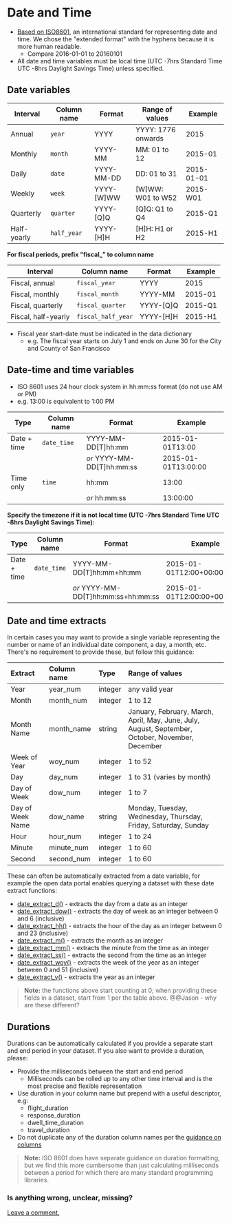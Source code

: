 # Date and Time

* [Based on ISO8601](https://en.wikipedia.org/wiki/ISO_8601), an international standard for representing date and time. We chose the "extended format" with the hyphens because it is more human readable.
  * Compare 2016-01-01 to 20160101
* All date and time variables must be local time \(UTC -7hrs Standard Time UTC -8hrs Daylight Savings Time\) unless specified.

## Date variables

| Interval | Column name | Format | Range of values | Example |
| --- | --- | --- | --- | --- |
| Annual | `year` | YYYY | YYYY: 1776 onwards | 2015 |
| Monthly | `month` | YYYY-MM | MM: 01 to 12 | 2015-01 |
| Daily | `date` | YYYY-MM-DD | DD: 01 to 31 | 2015-01-01 |
| Weekly | `week` | YYYY-\[W\]WW | \[W\]WW: W01 to W52 | 2015-W01 |
| Quarterly | `quarter` | YYYY-\[Q\]Q | \[Q\]Q: Q1 to Q4 | 2015-Q1 |
| Half-yearly | `half_year` | YYYY-\[H\]H | \[H\]H: H1 or H2 | 2015-H1 |

**For fiscal periods, prefix “fiscal\_” to column name**

| Interval | Column name | Format | Example |
| --- | --- | --- | --- |
| Fiscal, annual | `fiscal_year` | YYYY | 2015 |
| Fiscal, monthly | `fiscal_month` | YYYY-MM | 2015-01 |
| Fiscal, quarterly | `fiscal_quarter` | YYYY-\[Q\]Q | 2015-Q1 |
| Fiscal, half-yearly | `fiscal_half_year` | YYYY-\[H\]H | 2015-H1 |

* Fiscal year start-date must be indicated in the data dictionary
  * e.g. The fiscal year starts on July 1 and ends on June 30 for the City and County of San Francisco

## Date-time and time variables

* ISO 8601 uses 24 hour clock system in hh:mm:ss format \(do not use AM or PM\)
* e.g. 13:00 is equivalent to 1:00 PM

| Type | Column name | Format | Example |
| --- | --- | --- | --- |
| Date + time | `date_time` | YYYY-MM-DD\[T\]hh:mm | 2015-01-01T13:00 |
|  |  | _or_ YYYY-MM-DD\[T\]hh:mm:ss | 2015-01-01T13:00:00 |
| Time only | `time` | hh:mm | 13:00 |
|  |  | _or_ hh:mm:ss | 13:00:00 |

**Specify the timezone if it is not local time \(UTC -7hrs Standard Time UTC -8hrs Daylight Savings Time\):**

| Type | Column name | Format | Example |
| --- | --- | --- | --- |
| Date + time | `date_time` | YYYY-MM-DD\[T\]hh:mm+hh:mm | 2015-01-01T12:00+00:00 |
|  |  | _or_ YYYY-MM-DD\[T\]hh:mm:ss+hh:mm:ss | 2015-01-01T12:00:00+00:00:00 |

## Date and time extracts

In certain cases you may want to provide a single variable representing the number or name of an individual date component, a day, a month, etc. There's no requirement to provide these, but follow this guidance:

| Extract | Column name | Type | Range of values |
| :--- | :--- | :--- | :--- |
| Year | year\_num | integer | any valid year |
| Month | month\_num | integer | 1 to 12 |
| Month Name | month\_name | string | January, February, March, April, May, June, July, August, September, October, November, December |
| Week of Year | woy\_num | integer | 1 to 52 |
| Day | day\_num | integer | 1 to 31 \(varies by month\) |
| Day of Week | dow\_num | integer | 1 to 7 |
| Day of Week Name | dow\_name | string | Monday, Tuesday, Wednesday, Thursday, Friday, Saturday, Sunday |
| Hour | hour\_num | integer | 1 to 24 |
| Minute | minute\_num | integer | 1 to 60 |
| Second | second\_num | integer | 1 to 60 |

These can often be automatically extracted from a date variable, for example the open data portal enables querying a dataset with these date extract functions:

* [date\_extract\_d\(\)](https://dev.socrata.com/docs/functions/date_extract_d.html) - extracts the day from a date as an integer
* [date\_extract\_dow\(\)](https://dev.socrata.com/docs/functions/date_extract_dow.html) - extracts the day of week as an integer between 0 and 6 \(inclusive\)
* [date\_extract\_hh\(\)](https://dev.socrata.com/docs/functions/date_extract_hh.html) - extracts the hour of the day as an integer between 0 and 23 \(inclusive\)
* [date\_extract\_m\(\)](https://dev.socrata.com/docs/functions/date_extract_m.html) - extracts the month as an integer
* [date\_extract\_mm\(\)](https://dev.socrata.com/docs/functions/date_extract_mm.html) - extracts the minute from the time as an integer 
* [date\_extract\_ss\(\)](https://dev.socrata.com/docs/functions/date_extract_ss.html) - extracts the second from the time as an integer
* [date\_extract\_woy\(\)](https://dev.socrata.com/docs/functions/date_extract_woy.html) - extracts the week of the year as an integer between 0 and 51 \(inclusive\)
* [date\_extract\_y\(\)](https://dev.socrata.com/docs/functions/date_extract_y.html) - extracts the year as an integer

> **Note:** the functions above start counting at 0; when providing these fields in a dataset, start from 1 per the table above. @@Jason - why are these different?

## Durations

Durations can be automatically calculated if you provide a separate start and end period in your dataset. If you also want to provide a duration, please:

* Provide the milliseconds between the start and end period
  * Milliseconds can be rolled up to any other time interval and is the most precise and flexible representation
* Use duration in your column name but prepend with a useful descriptor, e.g:
  * flight\_duration
  * response\_duration
  * dwell\_time\_duration
  * travel\_duration
* Do not duplicate any of the duration column names per the [guidance on columns](/formats/column-headers.md)

> **Note:** ISO 8601 does have separate guidance on duration formatting, but we find this more cumbersome than just calculating milliseconds between a period for which there are many standard programming libraries.

### Is anything wrong, unclear, missing?

[Leave a comment.](https://github.com/DataSF/draft-publishing-standards/issues/new?title=Comment:Date-and-Time&body=Comment:Date-and-Time)

